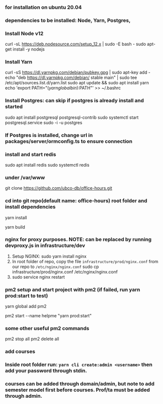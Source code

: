 ### for installation on ubuntu 20.04

### dependencies to be installed: Node, Yarn, Postgres,

### Install Node v12

curl -sL https://deb.nodesource.com/setup_12.x | sudo -E bash -
sudo apt-get install -y nodejs

### Install Yarn

curl -sS https://dl.yarnpkg.com/debian/pubkey.gpg | sudo apt-key add -
echo "deb https://dl.yarnpkg.com/debian/ stable main" | sudo tee /etc/apt/sources.list.d/yarn.list
sudo apt update && sudo apt install yarn
echo 'export PATH="$(yarn global bin):$PATH"' >> ~/.bashrc

### Install Postgres: can skip if postgres is already install and started

sudo apt install postgresql postgresql-contrib
sudo systemctl start postgresql.service
sudo -i -u postgres

### If Postgres is installed, change url in packages/server/ormconfig.ts to ensure connection

### install and start redis

sudo apt install redis
sudo systemctl redis

### under /var/www

git clone https://github.com/ubco-db/office-hours.git

### cd into git repo(default name: office-hours) root folder and install dependencies

yarn install

yarn build

### nginx for proxy purposes. NOTE: can be replaced by running devproxy.js in infrastructure/dev

1. Setup NGINX:
   sudo yarn install nginx
2. In root folder of repo, copy the file `infrastructure/prod/nginx.conf` from our repo to `/etc/nginx/nginx.conf`
   sudo cp infrastructure/prod/nginx.conf /etc/nginx/nginx.conf
3. sudo service nginx restart

### pm2 setup and start project with pm2 (if failed, run yarn prod:start to test)

yarn global add pm2

pm2 start --name helpme "yarn prod:start"

### some other useful pm2 commands

pm2 stop all
pm2 delete all

### add courses

### Inside root folder run: `yarn cli create:admin <username>` then add your password through stdin.

### courses can be added through domain/admin, but note to add semester model first before courses. Prof/ta must be added through admin.
